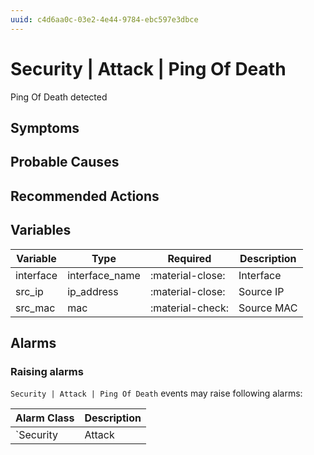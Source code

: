 ```yaml
---
uuid: c4d6aa0c-03e2-4e44-9784-ebc597e3dbce
---
```

# Security | Attack | Ping Of Death

Ping Of Death detected

## Symptoms

## Probable Causes

## Recommended Actions

## Variables

Variable | Type | Required | Description
--- | --- | --- | ---
interface | interface_name | :material-close: | Interface
src_ip | ip_address | :material-close: | Source IP
src_mac | mac | :material-check: | Source MAC

## Alarms

### Raising alarms

`Security | Attack | Ping Of Death` events may raise following alarms:

Alarm Class | Description
--- | ---
`Security | Attack | Ping Of Death` | dispose
